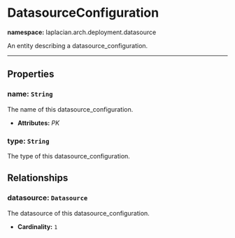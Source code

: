 

# **DatasourceConfiguration**
**namespace:** laplacian.arch.deployment.datasource

An entity describing a datasource_configuration.



---

## Properties

### name: `String`
The name of this datasource_configuration.
- **Attributes:** *PK*

### type: `String`
The type of this datasource_configuration.

## Relationships

### datasource: `Datasource`
The datasource of this datasource_configuration.
- **Cardinality:** `1`
